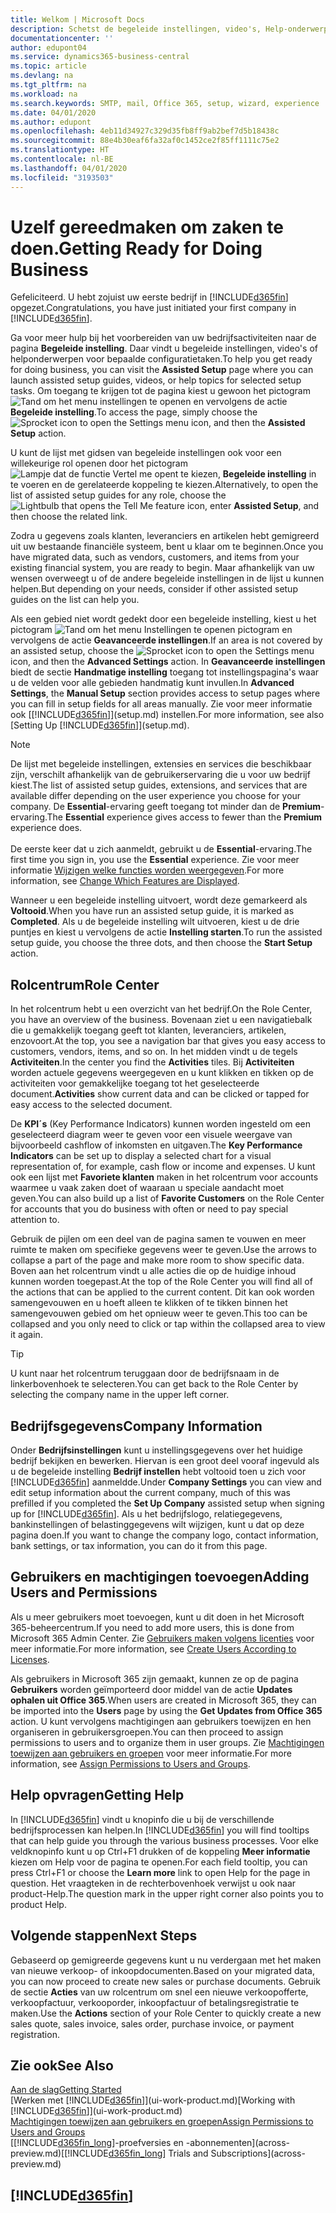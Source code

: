 ```yaml
---
title: Welkom | Microsoft Docs
description: Schetst de begeleide instellingen, video's, Help-onderwerpen en pagina's die u kunt gebruiken om u gereed te maken voor het doen van zaken in Business Central.
documentationcenter: ''
author: edupont04
ms.service: dynamics365-business-central
ms.topic: article
ms.devlang: na
ms.tgt_pltfrm: na
ms.workload: na
ms.search.keywords: SMTP, mail, Office 365, setup, wizard, experience
ms.date: 04/01/2020
ms.author: edupont
ms.openlocfilehash: 4eb11d34927c329d35fb8ff9ab2bef7d5b18438c
ms.sourcegitcommit: 88e4b30eaf6fa32af0c1452ce2f85ff1111c75e2
ms.translationtype: HT
ms.contentlocale: nl-BE
ms.lasthandoff: 04/01/2020
ms.locfileid: "3193503"
---
```

# <a name="getting-ready-for-doing-business"></a><span data-ttu-id="5099f-103">Uzelf gereedmaken om zaken te doen.</span><span class="sxs-lookup"><span data-stu-id="5099f-103">Getting Ready for Doing Business</span></span>
<span data-ttu-id="5099f-104">Gefeliciteerd. U hebt zojuist uw eerste bedrijf in [!INCLUDE[d365fin](includes/d365fin_md.md)] opgezet.</span><span class="sxs-lookup"><span data-stu-id="5099f-104">Congratulations, you have just initiated your first company in [!INCLUDE[d365fin](includes/d365fin_md.md)].</span></span>

<span data-ttu-id="5099f-105">Ga voor meer hulp bij het voorbereiden van uw bedrijfsactiviteiten naar de pagina **Begeleide instelling**. Daar vindt u begeleide instellingen, video's of helponderwerpen voor bepaalde configuratietaken.</span><span class="sxs-lookup"><span data-stu-id="5099f-105">To help you get ready for doing business, you can visit the **Assisted Setup** page where you can launch assisted setup guides, videos, or help topics for selected setup tasks.</span></span> <span data-ttu-id="5099f-106">Om toegang te krijgen tot de pagina kiest u gewoon het pictogram ![Tand om het menu instellingen te openen](media/ui-experience/settings_icon_small.png) en vervolgens de actie **Begeleide instelling**.</span><span class="sxs-lookup"><span data-stu-id="5099f-106">To access the page, simply choose the ![Sprocket icon to open the Settings menu](media/ui-experience/settings_icon_small.png) icon, and then the **Assisted Setup** action.</span></span>

<span data-ttu-id="5099f-107">U kunt de lijst met gidsen van begeleide instellingen ook voor een willekeurige rol openen door het pictogram ![Lampje dat de functie Vertel me opent](media/ui-search/search_small.png "Vertel me wat u wilt doen") te kiezen, **Begeleide instelling** in te voeren en de gerelateerde koppeling te kiezen.</span><span class="sxs-lookup"><span data-stu-id="5099f-107">Alternatively, to open the list of assisted setup guides for any role, choose the ![Lightbulb that opens the Tell Me feature](media/ui-search/search_small.png "Tell me what you want to do") icon, enter **Assisted Setup**, and then choose the related link.</span></span>

<span data-ttu-id="5099f-108">Zodra u gegevens zoals klanten, leveranciers en artikelen hebt gemigreerd uit uw bestaande financiële systeem, bent u klaar om te beginnen.</span><span class="sxs-lookup"><span data-stu-id="5099f-108">Once you have migrated data, such as vendors, customers, and items from your existing financial system, you are ready to begin.</span></span> <span data-ttu-id="5099f-109">Maar afhankelijk van uw wensen overweegt u of de andere begeleide instellingen in de lijst u kunnen helpen.</span><span class="sxs-lookup"><span data-stu-id="5099f-109">But depending on your needs, consider if other assisted setup guides on the list can help you.</span></span>

<span data-ttu-id="5099f-110">Als een gebied niet wordt gedekt door een begeleide instelling, kiest u het pictogram ![Tand om het menu Instellingen te openen](media/ui-experience/settings_icon_small.png) pictogram en vervolgens de actie **Geavanceerde instellingen**.</span><span class="sxs-lookup"><span data-stu-id="5099f-110">If an area is not covered by an assisted setup, choose the ![Sprocket icon to open the Settings menu](media/ui-experience/settings_icon_small.png) icon, and then the **Advanced Settings** action.</span></span> <span data-ttu-id="5099f-111">In **Geavanceerde instellingen** biedt de sectie **Handmatige instelling** toegang tot instellingspagina's waar u de velden voor alle gebieden handmatig kunt invullen.</span><span class="sxs-lookup"><span data-stu-id="5099f-111">In **Advanced Settings**, the **Manual Setup** section provides access to setup pages where you can fill in setup fields for all areas manually.</span></span> <span data-ttu-id="5099f-112">Zie voor meer informatie ook [[!INCLUDE[d365fin](includes/d365fin_md.md)]](setup.md) instellen.</span><span class="sxs-lookup"><span data-stu-id="5099f-112">For more information, see also [Setting Up [!INCLUDE[d365fin](includes/d365fin_md.md)]](setup.md).</span></span>

> [!NOTE]  
> <span data-ttu-id="5099f-113">De lijst met begeleide instellingen, extensies en services die beschikbaar zijn, verschilt afhankelijk van de gebruikerservaring die u voor uw bedrijf kiest.</span><span class="sxs-lookup"><span data-stu-id="5099f-113">The list of assisted setup guides, extensions, and services that are available differ depending on the user experience you choose for your company.</span></span> <span data-ttu-id="5099f-114">De **Essential**-ervaring geeft toegang tot minder dan de **Premium**-ervaring.</span><span class="sxs-lookup"><span data-stu-id="5099f-114">The **Essential** experience gives access to fewer than the **Premium** experience does.</span></span><br /><br />
> <span data-ttu-id="5099f-115">De eerste keer dat u zich aanmeldt, gebruikt u de **Essential**-ervaring.</span><span class="sxs-lookup"><span data-stu-id="5099f-115">The first time you sign in, you use the **Essential** experience.</span></span> <span data-ttu-id="5099f-116">Zie voor meer informatie [Wijzigen welke functies worden weergegeven](ui-experiences.md).</span><span class="sxs-lookup"><span data-stu-id="5099f-116">For more information, see [Change Which Features are Displayed](ui-experiences.md).</span></span>

<span data-ttu-id="5099f-117">Wanneer u een begeleide instelling uitvoert, wordt deze gemarkeerd als **Voltooid**.</span><span class="sxs-lookup"><span data-stu-id="5099f-117">When you have run an assisted setup guide, it is marked as **Completed**.</span></span> <span data-ttu-id="5099f-118">Als u de begeleide instelling wilt uitvoeren, kiest u de drie puntjes en kiest u vervolgens de actie **Instelling starten**.</span><span class="sxs-lookup"><span data-stu-id="5099f-118">To run the assisted setup guide, you choose the three dots, and then choose the **Start Setup** action.</span></span>

## <a name="role-center"></a><span data-ttu-id="5099f-119">Rolcentrum</span><span class="sxs-lookup"><span data-stu-id="5099f-119">Role Center</span></span>
<span data-ttu-id="5099f-120">In het rolcentrum hebt u een overzicht van het bedrijf.</span><span class="sxs-lookup"><span data-stu-id="5099f-120">On the Role Center, you have an overview of the business.</span></span> <span data-ttu-id="5099f-121">Bovenaan ziet u een navigatiebalk die u gemakkelijk toegang geeft tot klanten, leveranciers, artikelen, enzovoort.</span><span class="sxs-lookup"><span data-stu-id="5099f-121">At the top, you see a navigation bar that gives you easy access to customers, vendors, items, and so on.</span></span> <span data-ttu-id="5099f-122">In het midden vindt u de tegels **Activiteiten**.</span><span class="sxs-lookup"><span data-stu-id="5099f-122">In the center you find the **Activities** tiles.</span></span> <span data-ttu-id="5099f-123">Bij **Activiteiten** worden actuele gegevens weergegeven en u kunt klikken en tikken op de activiteiten voor gemakkelijke toegang tot het geselecteerde document.</span><span class="sxs-lookup"><span data-stu-id="5099f-123">**Activities** show current data and can be clicked or tapped for easy access to the selected document.</span></span>

<span data-ttu-id="5099f-124">De **KPI´s** (Key Performance Indicators) kunnen worden ingesteld om een geselecteerd diagram weer te geven voor een visuele weergave van bijvoorbeeld cashflow of inkomsten en uitgaven.</span><span class="sxs-lookup"><span data-stu-id="5099f-124">The **Key Performance Indicators** can be set up to display a selected chart for a visual representation of, for example, cash flow or income and expenses.</span></span> <span data-ttu-id="5099f-125">U kunt ook een lijst met **Favoriete klanten** maken in het rolcentrum voor accounts waarmee u vaak zaken doet of waaraan u speciale aandacht moet geven.</span><span class="sxs-lookup"><span data-stu-id="5099f-125">You can also build up a list of **Favorite Customers** on the Role Center for accounts that you do business with often or need to pay special attention to.</span></span>

<span data-ttu-id="5099f-126">Gebruik de pijlen om een deel van de pagina samen te vouwen en meer ruimte te maken om specifieke gegevens weer te geven.</span><span class="sxs-lookup"><span data-stu-id="5099f-126">Use the arrows to collapse a part of the page and make more room to show specific data.</span></span> <span data-ttu-id="5099f-127">Boven aan het rolcentrum vindt u alle acties die op de huidige inhoud kunnen worden toegepast.</span><span class="sxs-lookup"><span data-stu-id="5099f-127">At the top of the Role Center you will find all of the actions that can be applied to the current content.</span></span> <span data-ttu-id="5099f-128">Dit kan ook worden samengevouwen en u hoeft alleen te klikken of te tikken binnen het samengevouwen gebied om het opnieuw weer te geven.</span><span class="sxs-lookup"><span data-stu-id="5099f-128">This too can be collapsed and you only need to click or tap within the collapsed area to view it again.</span></span>

> [!TIP]  
> <span data-ttu-id="5099f-129">U kunt naar het rolcentrum teruggaan door de bedrijfsnaam in de linkerbovenhoek te selecteren.</span><span class="sxs-lookup"><span data-stu-id="5099f-129">You can get back to the Role Center by selecting the company name in the upper left corner.</span></span>

## <a name="company-information"></a><span data-ttu-id="5099f-130">Bedrijfsgegevens</span><span class="sxs-lookup"><span data-stu-id="5099f-130">Company Information</span></span>
<span data-ttu-id="5099f-131">Onder **Bedrijfsinstellingen** kunt u instellingsgegevens over het huidige bedrijf bekijken en bewerken. Hiervan is een groot deel vooraf ingevuld als u de begeleide instelling **Bedrijf instellen** hebt voltooid toen u zich voor [!INCLUDE[d365fin](includes/d365fin_md.md)] aanmeldde.</span><span class="sxs-lookup"><span data-stu-id="5099f-131">Under **Company Settings** you can view and edit setup information about the current company, much of this was prefilled if you completed the **Set Up Company** assisted setup when signing up for [!INCLUDE[d365fin](includes/d365fin_md.md)].</span></span> <span data-ttu-id="5099f-132">Als u het bedrijfslogo, relatiegegevens, bankinstellingen of belastinggegevens wilt wijzigen, kunt u dat op deze pagina doen.</span><span class="sxs-lookup"><span data-stu-id="5099f-132">If you want to change the company logo, contact information, bank settings, or tax information, you can do it from this page.</span></span>    

## <a name="adding-users-and-permissions"></a><span data-ttu-id="5099f-133">Gebruikers en machtigingen toevoegen</span><span class="sxs-lookup"><span data-stu-id="5099f-133">Adding Users and Permissions</span></span>
<span data-ttu-id="5099f-134">Als u meer gebruikers moet toevoegen, kunt u dit doen in het Microsoft 365-beheercentrum.</span><span class="sxs-lookup"><span data-stu-id="5099f-134">If you need to add more users, this is done from Microsoft 365 Admin Center.</span></span> <span data-ttu-id="5099f-135">Zie [Gebruikers maken volgens licenties](ui-how-users-permissions.md) voor meer informatie.</span><span class="sxs-lookup"><span data-stu-id="5099f-135">For more information, see [Create Users According to Licenses](ui-how-users-permissions.md).</span></span>

<span data-ttu-id="5099f-136">Als gebruikers in Microsoft 365 zijn gemaakt, kunnen ze op de pagina **Gebruikers** worden geïmporteerd door middel van de actie **Updates ophalen uit Office 365**.</span><span class="sxs-lookup"><span data-stu-id="5099f-136">When users are created in Microsoft 365, they can be imported into the **Users** page by using the **Get Updates from Office 365** action.</span></span> <span data-ttu-id="5099f-137">U kunt vervolgens machtigingen aan gebruikers toewijzen en hen organiseren in gebruikersgroepen.</span><span class="sxs-lookup"><span data-stu-id="5099f-137">You can then proceed to assign permissions to users and to organize them in user groups.</span></span> <span data-ttu-id="5099f-138">Zie [Machtigingen toewijzen aan gebruikers en groepen](ui-define-granular-permissions.md) voor meer informatie.</span><span class="sxs-lookup"><span data-stu-id="5099f-138">For more information, see [Assign Permissions to Users and Groups](ui-define-granular-permissions.md).</span></span>  

## <a name="getting-help"></a><span data-ttu-id="5099f-139">Help opvragen</span><span class="sxs-lookup"><span data-stu-id="5099f-139">Getting Help</span></span>
<span data-ttu-id="5099f-140">In [!INCLUDE[d365fin](includes/d365fin_md.md)] vindt u knopinfo die u bij de verschillende bedrijfsprocessen kan helpen.</span><span class="sxs-lookup"><span data-stu-id="5099f-140">In [!INCLUDE[d365fin](includes/d365fin_md.md)] you will find tooltips that can help guide you through the various business processes.</span></span> <span data-ttu-id="5099f-141">Voor elke veldknopinfo kunt u op Ctrl+F1 drukken of de koppeling **Meer informatie** kiezen om Help voor de pagina te openen.</span><span class="sxs-lookup"><span data-stu-id="5099f-141">For each field tooltip, you can press Ctrl+F1 or choose the **Learn more** link to open Help for the page in question.</span></span> <span data-ttu-id="5099f-142">Het vraagteken in de rechterbovenhoek verwijst u ook naar product-Help.</span><span class="sxs-lookup"><span data-stu-id="5099f-142">The question mark in the upper right corner also points you to product Help.</span></span>

## <a name="next-steps"></a><span data-ttu-id="5099f-143">Volgende stappen</span><span class="sxs-lookup"><span data-stu-id="5099f-143">Next Steps</span></span>
<span data-ttu-id="5099f-144">Gebaseerd op gemigreerde gegevens kunt u nu verdergaan met het maken van nieuwe verkoop- of inkoopdocumenten.</span><span class="sxs-lookup"><span data-stu-id="5099f-144">Based on your migrated data, you can now proceed to create new sales or purchase documents.</span></span> <span data-ttu-id="5099f-145">Gebruik de sectie **Acties** van uw rolcentrum om snel een nieuwe verkoopofferte, verkoopfactuur, verkooporder, inkoopfactuur of betalingsregistratie te maken.</span><span class="sxs-lookup"><span data-stu-id="5099f-145">Use the **Actions** section of your Role Center to quickly create a new sales quote, sales invoice, sales order, purchase invoice, or payment registration.</span></span>

## <a name="see-also"></a><span data-ttu-id="5099f-146">Zie ook</span><span class="sxs-lookup"><span data-stu-id="5099f-146">See Also</span></span>
[<span data-ttu-id="5099f-147">Aan de slag</span><span class="sxs-lookup"><span data-stu-id="5099f-147">Getting Started</span></span>](product-get-started.md)  
<span data-ttu-id="5099f-148">[Werken met [!INCLUDE[d365fin](includes/d365fin_md.md)]](ui-work-product.md)</span><span class="sxs-lookup"><span data-stu-id="5099f-148">[Working with [!INCLUDE[d365fin](includes/d365fin_md.md)]](ui-work-product.md)</span></span>  
[<span data-ttu-id="5099f-149">Machtigingen toewijzen aan gebruikers en groepen</span><span class="sxs-lookup"><span data-stu-id="5099f-149">Assign Permissions to Users and Groups</span></span>](ui-define-granular-permissions.md)  
<span data-ttu-id="5099f-150">[[!INCLUDE[d365fin_long](includes/d365fin_long_md.md)]-proefversies en -abonnementen](across-preview.md)</span><span class="sxs-lookup"><span data-stu-id="5099f-150">[[!INCLUDE[d365fin_long](includes/d365fin_long_md.md)] Trials and Subscriptions](across-preview.md)</span></span>  

## [!INCLUDE[d365fin](includes/free_trial_md.md)]  
